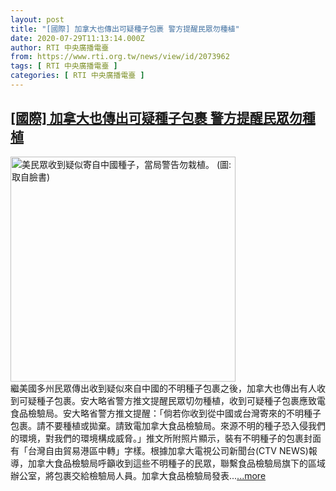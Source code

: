 ```yaml
---
layout: post
title: "[國際] 加拿大也傳出可疑種子包裹 警方提醒民眾勿種植"
date: 2020-07-29T11:13:14.000Z
author: RTI 中央廣播電臺
from: https://www.rti.org.tw/news/view/id/2073962
tags: [ RTI 中央廣播電臺 ]
categories: [ RTI 中央廣播電臺 ]
---
```

<!--1596021194000-->
[[國際] 加拿大也傳出可疑種子包裹 警方提醒民眾勿種植](https://www.rti.org.tw/news/view/id/2073962)
------

<div>
<img src="https://static.rti.org.tw/assets/thumbnails/2020/07/27/7b0f2a294151846f393f422101b36c9e.jpg" width="360" alt="美民眾收到疑似寄自中國種子，當局警告勿栽植。 (圖:取自臉書)" title="美民眾收到疑似寄自中國種子，當局警告勿栽植。 (圖:取自臉書)"><br>繼美國多州民眾傳出收到疑似來自中國的不明種子包裹之後，加拿大也傳出有人收到可疑種子包裹。安大略省警方推文提醒民眾切勿種植，收到可疑種子包裹應致電食品檢驗局。安大略省警方推文提醒：「倘若你收到從中國或台灣寄來的不明種子包裹。請不要種植或拋棄。請致電加拿大食品檢驗局。來源不明的種子恐入侵我們的環境，對我們的環境構成威脅。」推文所附照片顯示，裝有不明種子的包裹封面有「台灣自由貿易港區中轉」字樣。根據加拿大電視公司新聞台(CTV NEWS)報導，加拿大食品檢驗局呼籲收到這些不明種子的民眾，聯繫食品檢驗局旗下的區域辦公室，將包裹交給檢驗局人員。加拿大食品檢驗局發表...<a target="_blank" href="https://www.rti.org.tw/news/view/id/2073962">...more</a>
</div>

